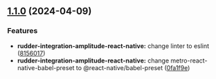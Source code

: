 ## [1.1.0](https://github.com/rudderlabs/rudder-sdk-react-native/compare/rudder-integration-amplitude-react-native@1.0.9...rudder-integration-amplitude-react-native@1.1.0) (2024-04-09)

### Features

- **rudder-integration-amplitude-react-native:** change linter to eslint ([8156017](https://github.com/rudderlabs/rudder-sdk-react-native/commit/8156017fa9ab275991d0baa59d6258a303425902))
- **rudder-integration-amplitude-react-native:** change metro-react-native-babel-preset to @react-native/babel-preset ([0fa1f9e](https://github.com/rudderlabs/rudder-sdk-react-native/commit/0fa1f9e6ac04152c5144db74cf9b429ccf896709))
